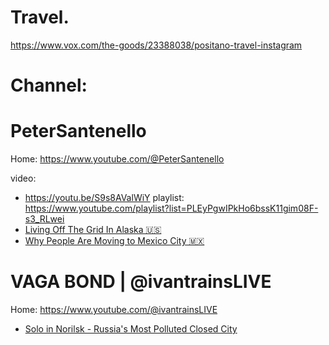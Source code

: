 # Travel.
https://www.vox.com/the-goods/23388038/positano-travel-instagram

# Channel:
# PeterSantenello
Home: https://www.youtube.com/@PeterSantenello

video:
- https://youtu.be/S9s8AValWiY
playlist: https://www.youtube.com/playlist?list=PLEyPgwIPkHo6bssK11gim08F-s3_RLwei
- [Living Off The Grid In Alaska 🇺🇸](https://youtu.be/hFAp1qYnnfo)
- [Why People Are Moving to Mexico City 🇲🇽](https://youtu.be/kYV_Os4z0Rw)

# VAGA BOND | @ivantrainsLIVE
Home: https://www.youtube.com/@ivantrainsLIVE
- [Solo in Norilsk - Russia's Most Polluted Closed City](https://youtu.be/kW1nGHunAkc)
